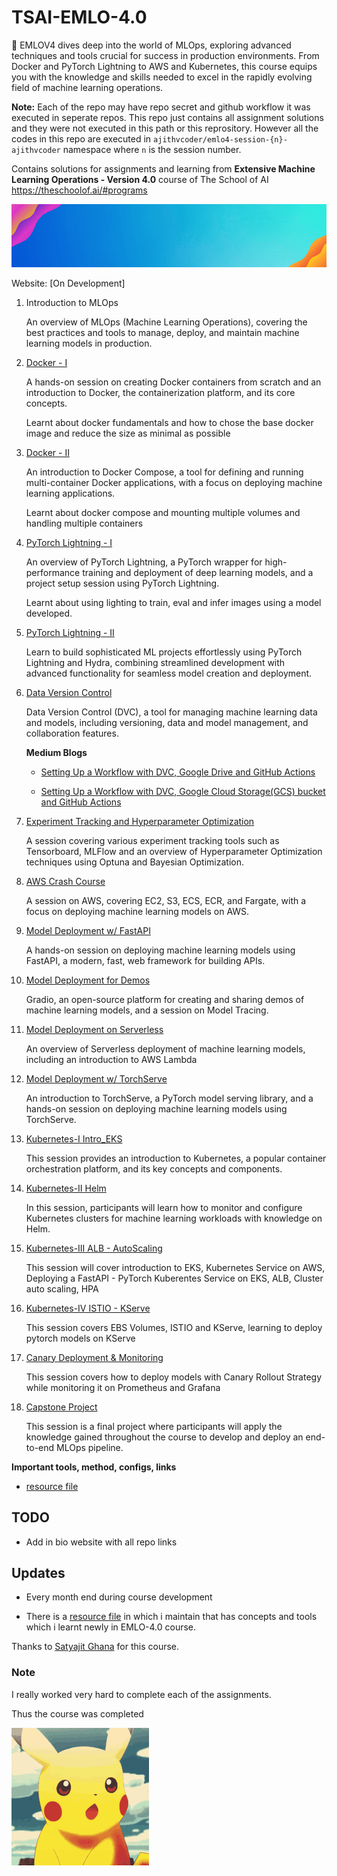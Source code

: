 # TSAI-EMLO-4.0

🔬 EMLOV4 dives deep into the world of MLOps, exploring advanced techniques and tools crucial for success in production environments. From Docker and PyTorch Lightning to AWS and Kubernetes, this course equips you with the knowledge and skills needed to excel in the rapidly evolving field of machine learning operations.

**Note:** Each of the repo may have repo secret and github workflow it was executed in seperate repos. This repo just contains all assignment solutions and they were not executed in this path or this reprository. However all the codes in this repo are executed in `ajithvcoder/emlo4-session-{n}-ajithvcoder` namespace where `n` is the session number. 

Contains solutions for assignments and learning from **Extensive Machine Learning Operations - Version 4.0** course of The School of AI https://theschoolof.ai/#programs

![](./assets/EMLO4-1.gif)



Website: [On Development]

1. Introduction to MLOps

    An overview of MLOps (Machine Learning Operations), covering the best practices and tools to manage, deploy, and maintain machine learning models in production.

2. [Docker - I](./02_Docker-I/)

	A hands-on session on creating Docker containers from scratch and an introduction to Docker, the containerization platform, and its core concepts.

    Learnt about docker fundamentals and how to chose the base docker image and reduce the size as minimal as possible

3. [Docker - II](./03_Docker-II/)

    An introduction to Docker Compose, a tool for defining and running multi-container Docker applications, with a focus on deploying machine learning applications.

    Learnt about docker compose and mounting multiple volumes and handling multiple containers

4. [PyTorch Lightning - I](./04_Pytorch_Lightning_I/)

    An overview of PyTorch Lightning, a PyTorch wrapper for high-performance training and deployment of deep learning models, and a project setup session using PyTorch Lightning.

    Learnt about using lighting to train, eval and infer images using a model developed.

5. [PyTorch Lightning - II](./05_Pytorch_Lightning_II/)

    Learn to build sophisticated ML projects effortlessly using PyTorch Lightning and Hydra, combining streamlined development with advanced functionality for seamless model creation and deployment.

6. [Data Version Control](./06_Data_Version_Control/)

    Data Version Control (DVC), a tool for managing machine learning data and models, including versioning, data and model management, and collaboration features.

    **Medium Blogs**

    - [Setting Up a Workflow with DVC, Google Drive and GitHub Actions](https://medium.com/@ajithkumarv/setting-up-a-workflow-with-dvc-google-drive-and-github-actions-f3775de4bf63)

    - [Setting Up a Workflow with DVC, Google Cloud Storage(GCS) bucket and GitHub Actions](https://medium.com/@ajithkumarv/setting-up-a-workflow-with-dvc-google-cloud-storage-gcs-bucket-and-github-actions-95cfa71e4386)

7. [Experiment Tracking and Hyperparameter Optimization](./07_Exp_Tracking_And_HPO/)

    A session covering various experiment tracking tools such as Tensorboard, MLFlow and an overview of Hyperparameter Optimization techniques using Optuna and Bayesian Optimization.

8. [AWS Crash Course](./08_AWS_Crash_Course/)

    A session on AWS, covering EC2, S3, ECS, ECR, and Fargate, with a focus on deploying machine learning models on AWS.    

9. [Model Deployment w/ FastAPI](./09_Deployment_with_LitServe/)

    A hands-on session on deploying machine learning models using FastAPI, a modern, fast, web framework for building APIs.

10. [Model Deployment for Demos](./10_Deployment_with_Gradio/)

    Gradio, an open-source platform for creating and sharing demos of machine learning models, and a session on Model Tracing.

11. [Model Deployment on Serverless](./11_Deployment_with_Serverless/)

    An overview of Serverless deployment of machine learning models, including an introduction to AWS Lambda

12. [Model Deployment w/ TorchServe](./12_Deployment_with_TorchServe/)

    An introduction to TorchServe, a PyTorch model serving library, and a hands-on session on deploying machine learning models using TorchServe.

13. [Kubernetes-I Intro_EKS](./13_Kubernetes-I_Intro_EKS/)

    This session provides an introduction to Kubernetes, a popular container orchestration platform, and its key concepts and components.

14. [Kubernetes-II Helm](./14_Kubernetes-II_Helm/)

    In this session, participants will learn how to monitor and configure Kubernetes clusters for machine learning workloads with knowledge on Helm.

15. [Kubernetes-III ALB - AutoScaling](./15_Kubernetes-III_ALB_AutoScaling/)

    This session will cover introduction to EKS, Kubernetes Service on AWS, Deploying a FastAPI - PyTorch Kuberentes Service on EKS, ALB, Cluster auto scaling, HPA

16. [Kubernetes-IV ISTIO - KServe](./16_Kubernetes-IV_ISTIO_KServe/)

    This session covers EBS Volumes, ISTIO and KServe, learning to deploy pytorch models on KServe


17. [Canary Deployment & Monitoring](./17_CanaryDeployment/)

    This session covers how to deploy models with Canary Rollout Strategy while monitoring it on Prometheus and Grafana

18. [Capstone Project](./18_Capstone/)

    This session is a final project where participants will apply the knowledge gained throughout the course to develop and deploy an end-to-end MLOps pipeline.



**Important tools, method, configs, links**

- [resource file](./resources/)


## TODO

- Add in bio website with all repo links

## Updates

- Every month end during course development

- There is a [resource file](./resources/) in which i maintain that has concepts and tools which i learnt newly in EMLO-4.0 course.


Thanks to [Satyajit Ghana](https://github.com/satyajitghana)
for this course.

### Note

I really worked very hard to complete each of the assignments.

Thus the course was completed

![](./assets/pikachu-pokemon.gif)

